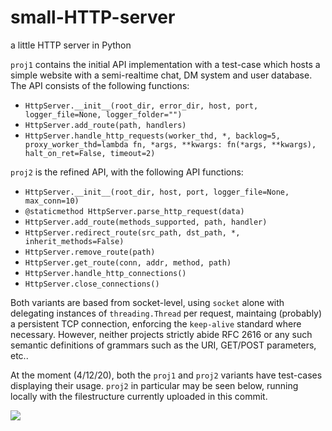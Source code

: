 # small-HTTP-server
a little HTTP server in Python

`proj1` contains the initial API implementation with a test-case which hosts a simple website with a semi-realtime chat, DM system and user database. The API consists of the following functions:

- `HttpServer.__init__(root_dir, error_dir, host, port, logger_file=None, logger_folder="")`
- `HttpServer.add_route(path, handlers)`
- `HttpServer.handle_http_requests(worker_thd, *, backlog=5, proxy_worker_thd=lambda fn, *args, **kwargs: fn(*args, **kwargs), halt_on_ret=False, timeout=2)`


`proj2` is the refined API, with the following API functions:

- `HttpServer.__init__(root_dir, host, port, logger_file=None, max_conn=10)`
- `@staticmethod HttpServer.parse_http_request(data)`
- `HttpServer.add_route(methods_supported, path, handler)`
- `HttpServer.redirect_route(src_path, dst_path, *, inherit_methods=False)`
- `HttpServer.remove_route(path)`
- `HttpServer.get_route(conn, addr, method, path)`
- `HttpServer.handle_http_connections()`
- `HttpServer.close_connections()`


Both variants are based from socket-level, using `socket` alone with delegating instances of `threading.Thread` per request, maintaing (probably) a persistent TCP connection, enforcing the `keep-alive` standard where necessary. However, neither projects strictly abide RFC 2616 or any such semantic definitions of grammars such as the URI, GET/POST parameters, etc..

At the moment (4/12/20), both the `proj1` and `proj2` variants have test-cases displaying their usage. `proj2` in particular may be seen below, running locally with the filestructure currently uploaded in this commit.

![](https://github.com/unazed/small-http-server/demonstration.gif)
